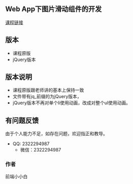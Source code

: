 ## Web App下图片滑动组件的开发
[课程链接](http://www.imooc.com/course/comment/id/125?page=1)

## 版本

* 课程原版
* jQuery版本
## 版本说明
* 课程原版跟老师讲的基本上保持一致
* 文件带有jq_前缀的为jQuery版本，
* jQuery版本不再对单个li使用动画，改成对整个ul使用动画。
## 有问题反馈
由于个人能力不足，如存在问题，欢迎指正和教导。

* QQ: 2322294987
  - 微信：2322294987

### 作者
前端小小白
